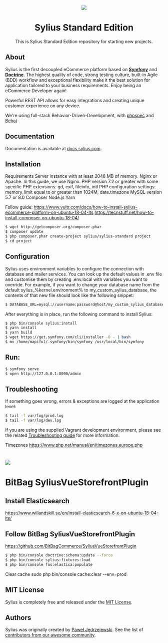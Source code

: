 <p align="center">
    <a href="https://sylius.com" target="_blank">
        <img src="https://demo.sylius.com/assets/shop/img/logo.png" />
    </a>
</p>

<h1 align="center">Sylius Standard Edition</h1>

<p align="center">This is Sylius Standard Edition repository for starting new projects.</p>

About
-----

Sylius is the first decoupled eCommerce platform based on [**Symfony**](http://symfony.com) and [**Doctrine**](http://doctrine-project.org). 
The highest quality of code, strong testing culture, built-in Agile (BDD) workflow and exceptional flexibility make it the best solution for application tailored to your business requirements. 
Enjoy being an eCommerce Developer again!

Powerful REST API allows for easy integrations and creating unique customer experience on any device.

We're using full-stack Behavior-Driven-Development, with [phpspec](http://phpspec.net) and [Behat](http://behat.org)

Documentation
-------------

Documentation is available at [docs.sylius.com](http://docs.sylius.com).

Installation
------------

Requirements
Server instance with at least 2048 MB of memory.
Nginx or Apache. In this guide, we use Nginx.
PHP version 7.2 or greater with some specific PHP extensions: gd, exif, fileinfo, intl
PHP configuration settings: memory_limit equal to or greater than 1024M, date.timezone
MySQL version 5.7 or 8.0
Composer
Node.js
Yarn

Follow guide:
https://www.vultr.com/docs/how-to-install-sylius-ecommerce-platform-on-ubuntu-18-04-lts
https://tecnstuff.net/how-to-install-composer-on-ubuntu-18-04/



```bash
$ wget http://getcomposer.org/composer.phar
$ composer update
$ php composer.phar create-project sylius/sylius-standard project
$ cd project
```

Configuration
------------
Sylius uses environment variables to configure the connection with database and mailer services. You can look up the default values in .env file and customise them by creating .env.local with variables you want to override. For example, if you want to change your database name from the default sylius_%kernel.environment% to my_custom_sylius_database, the contents of that new file should look like the following snippet:
```bash
$ DATABASE_URL=mysql://username:password@host/my_custom_sylius_database
```

After everything is in place, run the following command to install Sylius:
```bash
$ php bin/console sylius:install
$ yarn install
$ yarn build
$ wget https://get.symfony.com/cli/installer -O - | bash
$ mv /home/mapiful/.symfony/bin/symfony /usr/local/bin/symfony
```

Run:
------------
```bash
$ symfony serve
$ open http://127.0.0.1:8000/admin
```

Troubleshooting
---------------

If something goes wrong, errors & exceptions are logged at the application level:

```bash
$ tail -f var/log/prod.log
$ tail -f var/log/dev.log
```

If you are using the supplied Vagrant development environment, please see the related [Troubleshooting guide](etc/vagrant/README.md#Troubleshooting) for more information.

Timezones
https://www.php.net/manual/en/timezones.europe.php


# [![](https://bitbag.io/wp-content/uploads/2020/10/vsf.png)](https://bitbag.io/contact-us/?utm_source=github&utm_medium=referral&utm_campaign=plugins_vsf)
# BitBag SyliusVueStorefrontPlugin

Install Elasticsearch
---------------
https://www.willandskill.se/en/install-elasticsearch-6-x-on-ubuntu-18-04-lts/

Follow BitBag SyliusVueStorefrontPlugin
---------------
https://github.com/BitBagCommerce/SyliusVueStorefrontPlugin

```bash
$ php bin/console doctrine:schema:update --force
$ php bin/console sylius:fixtures:load
$ php bin/console fos:elastica:populate
```

Clear cache
sudo php bin/console cache:clear --env=prod

MIT License
-----------

Sylius is completely free and released under the [MIT License](https://github.com/Sylius/Sylius/blob/master/LICENSE).

Authors
-------

Sylius was originally created by [Paweł Jędrzejewski](http://pjedrzejewski.com).
See the list of [contributors from our awesome community](https://github.com/Sylius/Sylius/contributors).
